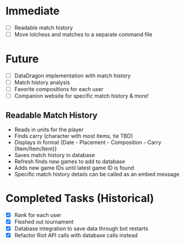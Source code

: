 # Immediate
 - [ ] Readable match history
 - [ ] Move lolchess and matches to a separate command file

# Future
 - [ ] DataDragon implementation with match history
 - [ ] Match history analysis
 - [ ] Favorite compositions for each user
 - [ ] Companion website for specific match history & more!

## Readable Match History
 - Reads in units for the player
 - Finds carry (character with most items, tie TBD)
 - Displays in format {Date - Placement - Composition - Carry (Item/Item/Item)}
 - Saves match history in database
  - Refresh finds new games to add to database
  - Adds new game IDs until latest game ID is found
 - Specific match history details can be called as an embed message

# Completed Tasks (Historical)
 - [x] Rank for each user
 - [x] Fleshed out tournament
 - [x] Database integration to save data through bot restarts
 - [x] Refactor Riot API calls with database calls instead